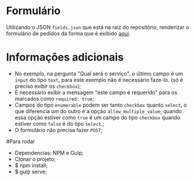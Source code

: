 # Formulário

Utilizando o JSON `fields.json` que está na raiz do repositório, renderizar o formulário de pedidos da forma que é exibido [aqui](https://www.getninjas.com.br/moda-e-beleza/cabeleireiros).

# Informações adicionais

- No exemplo, na pergunta "Qual será o serviço", o último campo é um `input` do tipo `text`, para este exemplo não é necessário faze-lo. (só é preciso exibir os `checkbox`);
- É necessário exibir a mensagem "este campo é requerido" para os marcados como `required: true`;
- Campos do tipo `enumerable` podem ser tanto `checkbox` quanto `select`, o que diferencia um do outro é a opção `allow_multiple_value`, quando essa opção estiver como `true` é um campo do tipo `checkbox` quando estiver como `false` é do tipo `select`.;
- O formulário não precisa fazer `POST`;

#Para rodar

- Dependencias: NPM e Gulp;
- Clonar o projeto;
- $ npm install;
- $ gulp serve;
